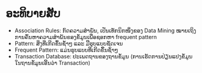 # ອະທິບາຍສັບ

- Association Rules: ກົດຄວາມສຳພັນ, ເປັນເທັກນິກໜຶ່ງຂອງ Data Mining ໝາຍເຖິງການຄົ້ນຫາຄວາມສຳພັນຂອງຂໍ້ມູນເພື່ອຊອກຫາ frequent pattern
- Pattern: ສິ່ງທີ່ເກີດຂຶ້ນຊ້ຳໆ ແລະ ມີີຮຸບແບບຊັດເຈນ 
- Frequent Pattern: ແມ່ນຮູບແບບທີ່ເກີດຂຶ້ນຊ້ຳໆ
- Transaction Database: ປະເພດຖານຂອງຖານຂໍ້ມູນ (ການເຮັດການປ່ຽນແປງຂໍ້ມູນໃນຖານຂໍ້ມູນເອີ້ນວ່າ Transaction)
